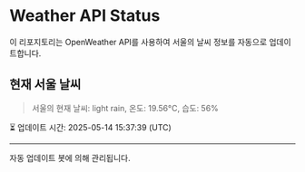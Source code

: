 
# Weather API Status

이 리포지토리는 OpenWeather API를 사용하여 서울의 날씨 정보를 자동으로 업데이트합니다.

## 현재 서울 날씨
> 서울의 현재 날씨: light rain, 온도: 19.56°C, 습도: 56%

⏳ 업데이트 시간: 2025-05-14 15:37:39 (UTC)

---
자동 업데이트 봇에 의해 관리됩니다.
